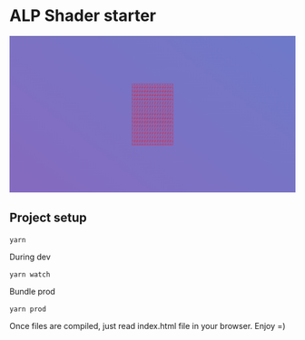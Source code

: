 # ALP Shader starter

![](screenshot.png)

## Project setup

```
yarn
```
During dev
```
yarn watch
```
Bundle prod
```
yarn prod
```
Once files are compiled, just read index.html file in your browser. Enjoy =)
